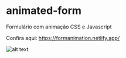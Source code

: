 # animated-form

Formulário com animação CSS e Javascript

Confira aqui: https://formanimation.netlify.app/

![alt text](https://imgur.com/hlnNQTu.gif) 
